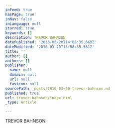 ```yaml
---
inFeed: true
hasPage: true
inNav: false
inLanguage: null
starred: true
keywords: []
description: TREVOR BAHNSON
datePublished: '2016-03-20T14:03:35.669Z'
dateModified: '2016-03-20T13:58:35.581Z'
title: ''
author: []
authors: []
publisher:
  name: null
  domain: null
  url: null
  favicon: null
sourcePath: _posts/2016-03-20-trevor-bahnson.md
published: true
url: trevor-bahnson/index.html
_type: Article

---
```

TREVOR BAHNSON